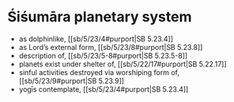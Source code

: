 # Śiśumāra planetary system

* as dolphinlike, [[sb/5/23/4#purport|SB 5.23.4]]
* as Lord’s external form, [[sb/5/23/8#purport|SB 5.23.8]]
* description of, [[sb/5/23/5-8#purport|SB 5.23.5-8]]
* planets exist under shelter of, [[sb/5/22/17#purport|SB 5.22.17]]
* sinful activities destroyed via worshiping form of, [[sb/5/23/9#purport|SB 5.23.9]]
* yogīs contemplate, [[sb/5/23/4#purport|SB 5.23.4]]
